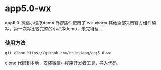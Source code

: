 # app5.0-wx
app5.0-微信小程序demo
外部插件使用了 wx-charts
其他全部采用官方组件编写，第一次写比较完整的小程序demo，未完待续....

### 使用方法

```
git clone https://github.com/truejiang/app5.0-wx
```
clone 代码到本地，安装微信小程序开发者工具，导入代码